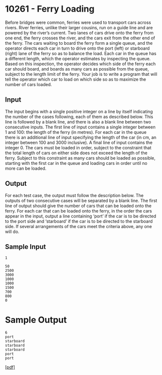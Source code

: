 # 10261 - Ferry Loading

Before bridges were common, ferries were used to transport cars across rivers. River ferries, unlike their
larger cousins, run on a guide line and are powered by the river’s current. Two lanes of cars drive onto
the ferry from one end, the ferry crosses the river, and the cars exit from the other end of the ferry.
The cars waiting to board the ferry form a single queue, and the operator directs each car in turn
to drive onto the port (left) or starboard (right) lane of the ferry so as to balance the load. Each car in
the queue has a different length, which the operator estimates by inspecting the queue. Based on this
inspection, the operator decides which side of the ferry each car should board, and boards as many cars
as possible from the queue, subject to the length limit of the ferry. Your job is to write a program that
will tell the operator which car to load on which side so as to maximize the number of cars loaded.


## Input

The input begins with a single positive integer on a line by itself indicating the number of the cases
following, each of them as described below. This line is followed by a blank line, and there is also a
blank line between two consecutive inputs.
The first line of input contains a single integer between 1 and 100: the length of the ferry (in metres).
For each car in the queue there is an additional line of input specifying the length of the car (in cm, an
integer between 100 and 3000 inclusive). A final line of input contains the integer 0. The cars must be
loaded in order, subject to the constraint that the total length of cars on either side does not exceed
the length of the ferry. Subject to this constraint as many cars should be loaded as possible, starting
with the first car in the queue and loading cars in order until no more can be loaded.


## Output

For each test case, the output must follow the description below. The outputs of two consecutive cases
will be separated by a blank line.
The first line of output should give the number of cars that can be loaded onto the ferry. For each
car that can be loaded onto the ferry, in the order the cars appear in the input, output a line containing
‘port’ if the car is to be directed to the port side and ‘starboard’ if the car is to be directed to the
starboard side. If several arrangements of the cars meet the criteria above, any one will do.


## Sample Input

```
1

50
2500
3000
1000
1000
1500
700
800
0
```

# Sample Output

```
6
port
starboard
starboard
starboard
port
port
```

[\[pdf\]](https://uva.onlinejudge.org/external/102/10261.pdf)
